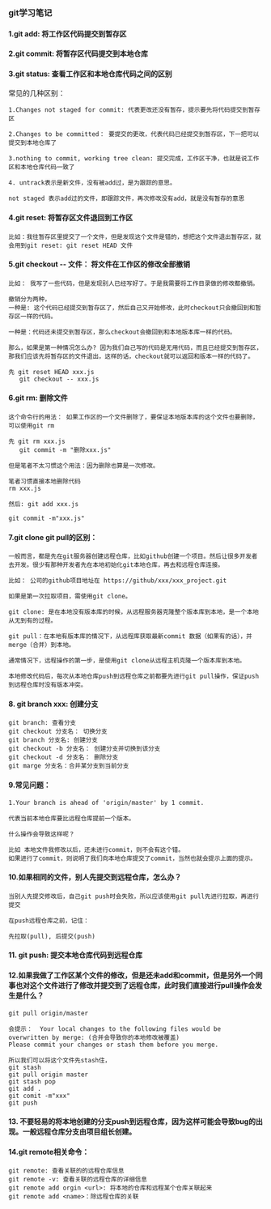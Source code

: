 ### git学习笔记

#### 1.git add: 将工作区代码提交到暂存区

#### 2.git commit: 将暂存区代码提交到本地仓库

#### 3.git status: 查看工作区和本地仓库代码之间的区别

常见的几种区别：

    1.Changes not staged for commit: 代表更改还没有暂存，提示要先将代码提交到暂存区

    2.Changes to be committed： 要提交的更改，代表代码已经提交到暂存区，下一把可以提交到本地仓库了

    3.nothing to commit, working tree clean: 提交完成，工作区干净，也就是说工作区和本地仓库代码一致了

    4. untrack表示是新文件，没有被add过，是为跟踪的意思。

    not staged 表示add过的文件，即跟踪文件，再次修改没有add，就是没有暂存的意思

#### 4.git reset: 将暂存区文件退回到工作区
    
    比如：我往暂存区里提交了一个文件，但是发现这个文件是错的，想把这个文件退出暂存区，就会用到git reset: git reset HEAD 文件

#### 5.git checkout -- 文件： 将文件在工作区的修改全部撤销

    比如： 我写了一些代码，但是发现别人已经写好了。于是我需要将工作目录做的修改都撤销。

    撤销分为两种，
    一种是: 这个代码已经提交到暂存区了，然后自己又开始修改，此时checkout只会撤回到和暂存区一样的代码。

    一种是：代码还未提交到暂存区，那么checkout会撤回到和本地版本库一样的代码。

    那么，如果是第一种情况怎么办? 因为我们自己写的代码是无用代码，而且已经提交到暂存区，那我们应该先将暂存区的文件退出，这样的话，checkout就可以返回和版本一样的代码了。

    先 git reset HEAD xxx.js
       git checkout -- xxx.js


#### 6.git rm: 删除文件

    这个命令行的用法： 如果工作区的一个文件删除了，要保证本地版本库的这个文件也要删除，可以使用git rm

    先 git rm xxx.js
       git commit -m "删除xxx.js"

    但是笔者不太习惯这个用法：因为删除也算是一次修改。
    
    笔者习惯直接本地删除代码
    rm xxx.js

    然后: git add xxx.js

    git commit -m"xxx.js"

#### 7.git clone  git pull的区别：

    一般而言，都是先在git服务器创建远程仓库，比如github创建一个项目。然后让很多开发者去开发。很少有那种开发者先在本地初始化git本地仓库，再去和远程仓库连接。

    比如： 公司的github项目地址在 https://github/xxx/xxx_project.git

    如果是第一次拉取项目，需使用git clone。

    git clone: 是在本地没有版本库的时候，从远程服务器克隆整个版本库到本地，是一个本地从无到有的过程。

    git pull：在本地有版本库的情况下，从远程库获取最新commit 数据（如果有的话），并merge（合并）到本地。

    通常情况下，远程操作的第一步，是使用git clone从远程主机克隆一个版本库到本地。

    本地修改代码后，每次从本地仓库push到远程仓库之前都要先进行git pull操作，保证push到远程仓库时没有版本冲突。

#### 8. git branch xxx: 创建分支

    git branch: 查看分支
    git checkout 分支名： 切换分支
    git branch 分支名: 创建分支
    git checkout -b 分支名： 创建分支并切换到该分支
    git checkout -d 分支名： 删除分支
    git marge 分支名：合并某分支到当前分支


#### 9.常见问题：
    
    1.Your branch is ahead of 'origin/master' by 1 commit.

    代表当前本地仓库要比远程仓库提前一个版本。

    什么操作会导致这样呢？

    比如 本地文件我修改以后，还未进行commit，则不会有这个错。
    如果进行了commit，则说明了我们向本地仓库提交了commit，当然也就会提示上面的提示。
    
#### 10.如果相同的文件，别人先提交到远程仓库，怎么办？

    当别人先提交修改后，自己git push时会失败，所以应该使用git pull先进行拉取，再进行提交

    在push远程仓库之前，记住：

    先拉取(pull), 后提交(push)
#### 11. git push: 提交本地仓库代码到远程仓库

#### 12.如果我做了工作区某个文件的修改，但是还未add和commit，但是另外一个同事也对这个文件进行了修改并提交到了远程仓库，此时我们直接进行pull操作会发生是什么？

    git pull origin/master

    会提示：  Your local changes to the following files would be overwritten by merge: (合并会导致你的本地修改被覆盖)
    Please commit your changes or stash them before you merge.

    所以我们可以将这个文件先stash住，
    git stash
    git pull origin master
    git stash pop
    git add .
    git comit -m"xxx"
    git push


#### 13. 不要轻易的将本地创建的分支push到远程仓库，因为这样可能会导致bug的出现。一般远程仓库分支由项目组长创建。

#### 14.git remote相关命令：

    git remote: 查看关联的的远程仓库信息
    git remote -v: 查看关联的远程仓库的详细信息
    git remote add orgin <url>: 将本地的仓库和远程某个仓库关联起来
    git remote add <name>：除远程仓库的关联
